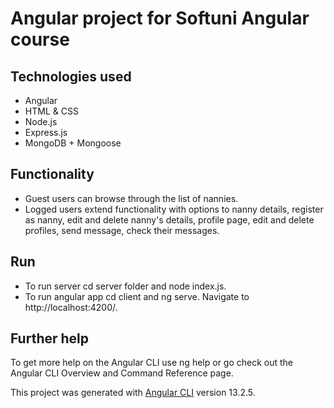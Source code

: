 # Angular project for Softuni Angular course

##  Technologies used
- Angular
- HTML & CSS
- Node.js
- Express.js
- MongoDB + Mongoose

## Functionality
- Guest users can browse through the list of nannies.
- Logged users extend functionality with options to nanny details, register as nanny, edit and delete nanny's details, profile page, edit and delete profiles, send message, check their messages.

## Run
- To run server cd server folder and node index.js. 
- To run angular app cd client and ng serve. Navigate to http://localhost:4200/.

## Further help
To get more help on the Angular CLI use ng help or go check out the Angular CLI Overview and Command Reference page.

This project was generated with [Angular CLI](https://github.com/angular/angular-cli) version 13.2.5.

